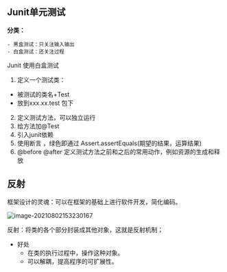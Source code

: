 ## Junit单元测试

**分类：**

	- 黑盒测试：只关注输入输出
	- 白盒测试：还关注过程



Junit 使用白盒测试

1. 定义一个测试类：

- 被测试的类名+Test
- 放到xxx.xx.test 包下

2. 定义测试方法，可以独立运行
3. 给方法加@Test
4. 引入junit依赖
5. 使用断言 ，绿色即通过 Assert.assertEquals(期望的结果，运算结果)
6. @before @after 定义测试方法之前和之后的常用动作，例如资源的生成和释放

## 反射

框架设计的灵魂：可以在框架的基础上进行软件开发，简化编码。

![image-20210802153230167](https://cdn.jsdelivr.net/gh/flionay/pic_bed//PicGo/image-20210802153230167.png)

反射：将类的各个部分封装成其他对象，这就是反射机制；

   * 好处
        * 在类的执行过程中，操作这种对象。
        * 可以解耦，提高程序的可扩展性。



